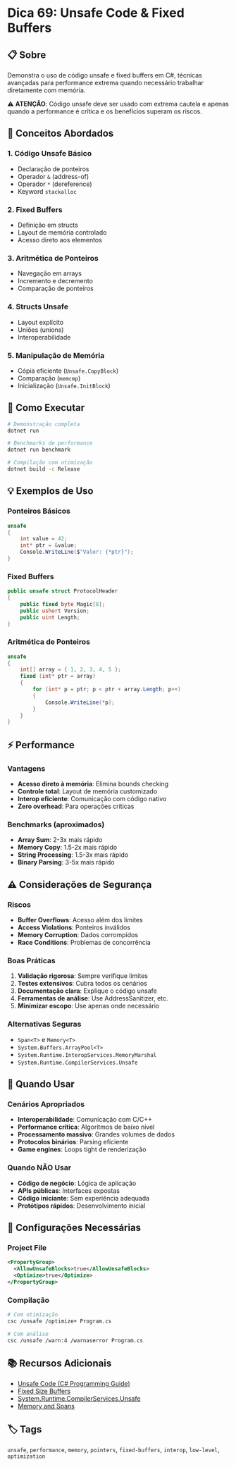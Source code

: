 # Dica 69: Unsafe Code & Fixed Buffers

## 📋 Sobre
Demonstra o uso de código unsafe e fixed buffers em C#, técnicas avançadas para performance extrema quando necessário trabalhar diretamente com memória.

⚠️ **ATENÇÃO**: Código unsafe deve ser usado com extrema cautela e apenas quando a performance é crítica e os benefícios superam os riscos.

## 🎯 Conceitos Abordados

### 1. Código Unsafe Básico
- Declaração de ponteiros
- Operador `&` (address-of)
- Operador `*` (dereference)
- Keyword `stackalloc`

### 2. Fixed Buffers
- Definição em structs
- Layout de memória controlado
- Acesso direto aos elementos

### 3. Aritmética de Ponteiros
- Navegação em arrays
- Incremento e decremento
- Comparação de ponteiros

### 4. Structs Unsafe
- Layout explícito
- Uniões (unions)
- Interoperabilidade

### 5. Manipulação de Memória
- Cópia eficiente (`Unsafe.CopyBlock`)
- Comparação (`memcmp`)
- Inicialização (`Unsafe.InitBlock`)

## 🚀 Como Executar

```bash
# Demonstração completa
dotnet run

# Benchmarks de performance
dotnet run benchmark

# Compilação com otimização
dotnet build -c Release
```

## 💡 Exemplos de Uso

### Ponteiros Básicos
```csharp
unsafe
{
    int value = 42;
    int* ptr = &value;
    Console.WriteLine($"Valor: {*ptr}");
}
```

### Fixed Buffers
```csharp
public unsafe struct ProtocolHeader
{
    public fixed byte Magic[8];
    public ushort Version;
    public uint Length;
}
```

### Aritmética de Ponteiros
```csharp
unsafe
{
    int[] array = { 1, 2, 3, 4, 5 };
    fixed (int* ptr = array)
    {
        for (int* p = ptr; p < ptr + array.Length; p++)
        {
            Console.WriteLine(*p);
        }
    }
}
```

## ⚡ Performance

### Vantagens
- **Acesso direto à memória**: Elimina bounds checking
- **Controle total**: Layout de memória customizado  
- **Interop eficiente**: Comunicação com código nativo
- **Zero overhead**: Para operações críticas

### Benchmarks (aproximados)
- **Array Sum**: 2-3x mais rápido
- **Memory Copy**: 1.5-2x mais rápido
- **String Processing**: 1.5-3x mais rápido
- **Binary Parsing**: 3-5x mais rápido

## ⚠️ Considerações de Segurança

### Riscos
- **Buffer Overflows**: Acesso além dos limites
- **Access Violations**: Ponteiros inválidos
- **Memory Corruption**: Dados corrompidos
- **Race Conditions**: Problemas de concorrência

### Boas Práticas
1. **Validação rigorosa**: Sempre verifique limites
2. **Testes extensivos**: Cubra todos os cenários
3. **Documentação clara**: Explique o código unsafe
4. **Ferramentas de análise**: Use AddressSanitizer, etc.
5. **Minimizar escopo**: Use apenas onde necessário

### Alternativas Seguras
- `Span<T>` e `Memory<T>`
- `System.Buffers.ArrayPool<T>`
- `System.Runtime.InteropServices.MemoryMarshal`
- `System.Runtime.CompilerServices.Unsafe`

## 🎯 Quando Usar

### Cenários Apropriados
- **Interoperabilidade**: Comunicação com C/C++
- **Performance crítica**: Algoritmos de baixo nível
- **Processamento massivo**: Grandes volumes de dados
- **Protocolos binários**: Parsing eficiente
- **Game engines**: Loops tight de renderização

### Quando NÃO Usar
- **Código de negócio**: Lógica de aplicação
- **APIs públicas**: Interfaces expostas
- **Código iniciante**: Sem experiência adequada
- **Protótipos rápidos**: Desenvolvimento inicial

## 🔧 Configurações Necessárias

### Project File
```xml
<PropertyGroup>
  <AllowUnsafeBlocks>true</AllowUnsafeBlocks>
  <Optimize>true</Optimize>
</PropertyGroup>
```

### Compilação
```bash
# Com otimização
csc /unsafe /optimize+ Program.cs

# Com análise
csc /unsafe /warn:4 /warnaserror Program.cs
```

## 📚 Recursos Adicionais

- [Unsafe Code (C# Programming Guide)](https://docs.microsoft.com/en-us/dotnet/csharp/language-reference/unsafe-code)
- [Fixed Size Buffers](https://docs.microsoft.com/en-us/dotnet/csharp/language-reference/unsafe-code#fixed-size-buffers)
- [System.Runtime.CompilerServices.Unsafe](https://docs.microsoft.com/en-us/dotnet/api/system.runtime.compilerservices.unsafe)
- [Memory and Spans](https://docs.microsoft.com/en-us/dotnet/standard/memory-and-spans/)

## 🏷️ Tags
`unsafe`, `performance`, `memory`, `pointers`, `fixed-buffers`, `interop`, `low-level`, `optimization`
